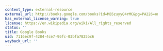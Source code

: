 ```yaml
---
content_type: external-resource
external_url: http://books.google.com/books?id=MB5zuyyQ4rMC&pg=PA226=onepage
has_external_license_warning: true
license: https://en.wikipedia.org/wiki/All_rights_reserved
status: ''
title: Google Books
uid: 7116ec9f-4284-4ce7-96fc-03bfa7825bc6
wayback_url: ''
---
```

